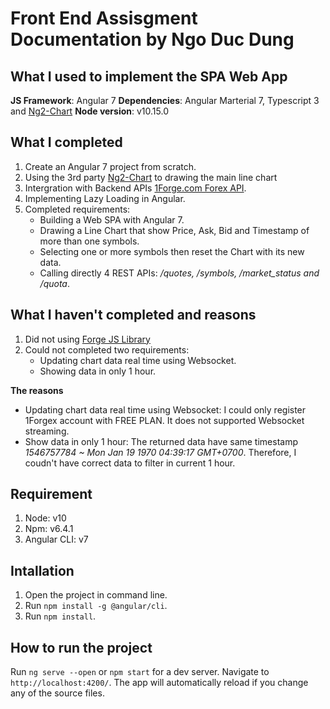 # Front End Assisgment Documentation by Ngo Duc Dung

## What I used to implement the SPA Web App

**JS Framework**: Angular 7
**Dependencies**: Angular Marterial 7, Typescript 3 and [Ng2-Chart](https://github.com/valor-software/ng2-charts)
**Node version**: v10.15.0

## What I completed

1. Create an Angular 7 project from scratch.
2. Using the 3rd party [Ng2-Chart](https://github.com/valor-software/ng2-charts) to drawing the main line chart
3. Intergration with Backend APIs [1Forge.com Forex API](https://1forge.com/forex-data-api/api-documentation).
4. Implementing Lazy Loading in Angular.
5. Completed requirements:
    - Building a Web SPA with Angular 7.
    - Drawing a Line Chart that show Price, Ask, Bid and Timestamp of more than one symbols.
    - Selecting one or more symbols then reset the Chart with its new data.
    - Calling directly 4 REST APIs: */quotes, /symbols, /market_status and /quota*.

## What I haven't completed and reasons

1. Did not using [Forge JS Library](https://github.com/1Forge/javascript-forex-quotes)
2. Could not completed two requirements:
    - Updating chart data real time using Websocket.
    - Showing data in only 1 hour.

**The reasons**
- Updating chart data real time using Websocket: I could only register 1Forgex account with FREE PLAN. It does not supported Websocket streaming.
- Show data in only 1 hour: The returned data have same timestamp *1546757784 ~ Mon Jan 19 1970 04:39:17 GMT+0700*. Therefore, I coudn't have correct data to filter in current 1 hour.

## Requirement
1. Node: v10
2. Npm: v6.4.1
3. Angular CLI: v7

## Intallation
1. Open the project in command line.
3. Run `npm install -g @angular/cli`.
2. Run `npm install`.

## How to run the project
Run `ng serve --open` or `npm start` for a dev server. Navigate to `http://localhost:4200/`. The app will automatically reload if you change any of the source files.